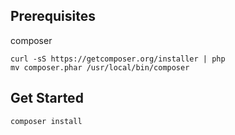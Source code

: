 ## Prerequisites

composer

```
curl -sS https://getcomposer.org/installer | php
mv composer.phar /usr/local/bin/composer
```

## Get Started

```
composer install
```